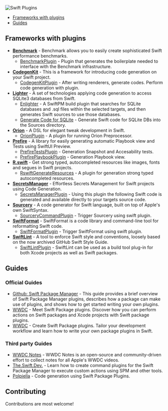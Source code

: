 ![Swift Plugins](https://i.postimg.cc/zX00Tfsn/Frame-2455.jpg)

- [Frameworks with plugins](#frameworks-with-plugins)
- [Guides](#guides)

## Frameworks with plugins

* [**Benchmark**](https://github.com/ordo-one/package-benchmark) - Benchmark allows you to easily create sophisticated Swift performance benchmarks.
  * [BenchmarkPlugin](https://github.com/ordo-one/package-benchmark) - Plugin that generates the boilerplate needed to interface with the Benchmark infrastructure.
* [**CodegenKit**](https://github.com/omochi/CodegenKit) - This is a framework for introducing code generation on your Swift project.
  * [CodegenKitPlugin](https://github.com/omochi/CodegenKit) - After writing renderers, generate codes. Perform code generation with plugin.
* [**Lighter**](https://github.com/Lighter-swift/Lighter) - A set of technologies applying code generation to access SQLite3 databases from Swift.
  * [Enlighter](https://github.com/Lighter-swift/Lighter) - A SwiftPM build plugin that searches for SQLite databases and .sql files within the selected targets, and then generates Swift sources to use those databases.
  * [Generate Code for SQLite](https://github.com/Lighter-swift/Lighter) - Generate Swift code for SQLite DBs into the Sources directory.
* [**Orion**](https://github.com/theos/orion) - A DSL for elegant tweak development in Swift.
  * [OrionPlugin](https://github.com/theos/orion) - A plugin for running Orion Preprocessor.
* [**Prefire**](https://github.com/BarredEwe/Prefire) - A library for easily generating automatic Playbook view and Tests using SwiftUI Preview.
  * [PrefireTestsPlugin](https://github.com/BarredEwe/Prefire#swift-package-plugin) - Generation Snapshot and Accesability tests.
  * [PrefirePlaybookPlugin](https://github.com/BarredEwe/Prefire#swift-package-plugin) - Generation Playbook view.
* [**R.swift**](https://github.com/mac-cain13/R.swift) - Get strong typed, autocompleted resources like images, fonts and segues in Swift projects.
  * [RswiftGenerateResources](https://github.com/mac-cain13/R.swift#packageswift-based-spm-project) - A plugin for generation strong typed autocompleted resources.
* [**SecretsManager**](https://github.com/vdka/SecretsManager) - Effortless Secrets Management for Swift projects using Code Generation.
  * [SecretsManagerPlugin](https://github.com/vdka/SecretsManager) - Using this plugin the following Swift code is generated and available directly to your targets source code.
* [**Sourcery**](https://github.com/krzysztofzablocki/Sourcery) - A code generator for Swift language, built on top of Apple's own SwiftSyntax.
  * [SourceryCommandPlugin](https://github.com/krzysztofzablocki/Sourcery) - Trigger Sourcery using swift plugin.
* [**SwiftFormat**](https://github.com/nicklockwood/SwiftFormat) - SwiftFormat is a code library and command-line tool for reformatting Swift code.
  *  [SwiftFormatPlugin](https://github.com/nicklockwood/SwiftFormat#swift-package-manager-plugin) - Trigger SwiftFormat using swift plugin.
* [**SwiftLint**](https://github.com/realm/SwiftLint) - A tool to enforce Swift style and conventions, loosely based on the now archived GitHub Swift Style Guide.
  * [SwiftLintPlugin](https://github.com/realm/SwiftLint#plug-in-support) - SwiftLint can be used as a build tool plug-in for both Xcode projects as well as Swift packages.

## Guides

### Official Guides

* [Github: Swift Package Manager](https://github.com/apple/swift-package-manager/blob/main/Documentation/Plugins.md#getting-started-with-plugins) - This guide provides a brief overview of Swift Package Manager plugins, describes how a package can make use of plugins, and shows how to get started writing your own plugins.
* [WWDC](https://developer.apple.com/videos/play/wwdc2022/110359) - Meet Swift Package plugins. Discover how you can perform actions on Swift packages and Xcode projects with Swift package plugins.
* [WWDC](https://developer.apple.com/videos/play/wwdc2022/110401) - Create Swift Package plugins. Tailor your development workflow and learn how to write your own package plugins in Swift.

### Third party Guides
* [WWDC Notes](https://www.wwdcnotes.com/notes/wwdc22/110359/) - WWDC Notes is an open-source and community-driven effort to collect notes for all Apple's WWDC videos.
* [The.Swift.Dev.](https://theswiftdev.com/beginners-guide-to-swift-package-manager-command-plugins/) - Learn how to create command plugins for the Swift Package Manager to execute custom actions using SPM and other tools.
* [Polpiella](https://www.polpiella.dev/code-generation-using-swift-package-plugins/) - Code generation using Swift Package Plugins.

## Contributing

Contributions are most welcome!
